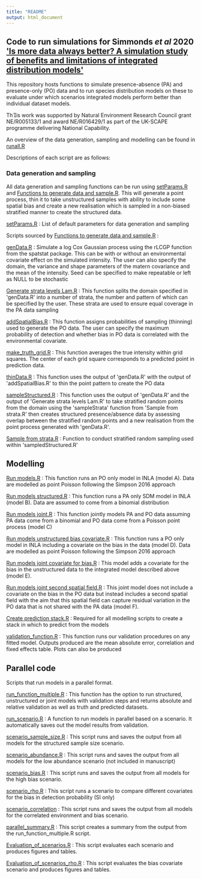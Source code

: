 ```yaml
---
title: "README"
output: html_document
---
```


## Code to run simulations for Simmonds *et al* 2020 ['Is more data always better? A simulation study of benefits and limitations of integrated distribution models'](https://doi.org/10.1111/ecog.05146)

This repository hosts functions to simulate presence-absence (PA) and presence-only (PO) data and to run species distribution models on these to evaluate under which scenarios integrated models perform better than individual dataset models. 

This work was supported by Natural Environment Research Council grant NE/R005133/1 and award NE/R016429/1 as part of the UK-SCAPE programme delivering National Capability.

An overview of the data generation, sampling and modelling can be found in [runall.R](https://github.com/NERC-CEH/IOFFsimwork/blob/master/runall.R)



Descriptions of each script are as follows:

### Data generation and sampling

All data generation and sampling functions can be run using [setParams.R](https://github.com/NERC-CEH/IOFFsimwork/blob/master/setParams.R) and [Functions to generate data and sample.R](https://github.com/NERC-CEH/IOFFsimwork/blob/master/Functions%20to%20generate%20data%20and%20sample.R). This will generate a point process, thin it to take unstructured samples with ability to include some spatial bias and create a new realisation which is sampled in a non-biased stratified manner to create the structured data.

[setParams.R](https://github.com/NERC-CEH/IOFFsimwork/blob/master/setParams.R) : List of default parameters for data generation and sampling

Scripts sourced by [Functions to generate data and sample.R](https://github.com/NERC-CEH/IOFFsimwork/blob/master/Functions%20to%20generate%20data%20and%20sample.R) : 

[genData.R](https://github.com/NERC-CEH/IOFFsimwork/blob/master/genData.R) : Simulate a log Cox Gaussian process using the rLCGP function from the spatstat package. This can be with or without an environmental covariate effect on the simulated intensity. The user can also specify the domain, the variance and shape parameters of the matern covariance and the mean of the intensity. Seed can be specified to make repeatable or left as NULL to be stochastic

[Generate strata levels Lam.R](https://github.com/NERC-CEH/IOFFsimwork/blob/master/Generate%20strata%20levels%20Lam.R) : This function splits the domain specified in 'genData.R' into a number of strata, the number and pattern of which can be specified by the user. These strata are used to ensure equal coverage in the PA data sampling

[addSpatialBias.R](https://github.com/NERC-CEH/IOFFsimwork/blob/master/addSpatialBias.R) : This function assigns probabilities of sampling (thinning) used to generate the PO data. The user can specify the maximum probability of detection and whether bias in PO data is correlated with the environmental covariate.

[make_truth_grid.R](https://github.com/NERC-CEH/IOFFsimwork/blob/master/make_truth_grid.R) : This function averages the true intensity within grid squares. The center of each grid square corresponds to a predicted point in prediction data.

[thinData.R](https://github.com/NERC-CEH/IOFFsimwork/blob/master/thinData.R) : This function uses the output of 'genData.R' with the output of 'addSpatialBias.R' to thin the point pattern to create the PO data

[sampleStructured.R](https://github.com/NERC-CEH/IOFFsimwork/blob/master/sampleStructured.R) : This function uses the output of 'genData.R' and the output of 'Generate strata levels Lam.R' to take stratified random points from the domain using the 'sampleStrata' function from 'Sample from strata.R' then creates structured presence/absence data by assessing overlap between the stratified random points and a new realisation from the point process generated with 'genData.R'.

[Sample from strata.R](https://github.com/NERC-CEH/IOFFsimwork/blob/master/Sample%20from%20strata.R) : Function to conduct stratified random sampling used within 'sampledStructured.R'

## Modelling

[Run models.R](https://github.com/NERC-CEH/IOFFsimwork/blob/master/Run%20models.R) : This function runs an PO only model in INLA (model A). Data are modelled as point Poisson following the Simpson 2016 approach

[Run models structured.R](https://github.com/NERC-CEH/IOFFsimwork/blob/master/Run%20models%20structured.R) : This function runs a PA only SDM model in INLA (model B). Data are assumed to come from a binomial distribution

[Run models joint.R](https://github.com/NERC-CEH/IOFFsimwork/blob/master/Run%20models%20joint.R) : This function jointly models PA and PO data assuming PA data come from a binomial and PO data come from a Poisson point process (model C)

[Run models unstructured bias covariate.R](https://github.com/NERC-CEH/IOFFsimwork/blob/master/Run%20models%20unstructured%20bias%20covariate.R) : This function runs a PO only model in INLA including a covariate on the bias in the data (model D). Data are modelled as point Poisson following the Simpson 2016 approach

[Run models joint covariate for bias.R](https://github.com/NERC-CEH/IOFFsimwork/blob/master/Run%20models%20joint%20covariate%20for%20bias.R) : This model adds a covariate for the bias in the unstructured data to the integrated model described above (model E).

[Run models joint second spatial field.R](https://github.com/NERC-CEH/IOFFsimwork/blob/master/Run%20models%20joint%20second%20spatial%20field.R) : This joint model does not include a covariate on the bias in the PO data but instead includes a second spatial field with the aim that this spatial field can capture residual variation in the PO data that is not shared with the PA data (model F).

[Create prediction stack.R](https://github.com/NERC-CEH/IOFFsimwork/blob/master/Create%20prediction%20stack.R) : Required for all modelling scripts to create a stack in which to predict from the models

[validation_function.R](https://github.com/NERC-CEH/IOFFsimwork/blob/master/validation_function.R) : This function runs our validation procedures on any fitted model. Outputs produced are the mean absolute error, correlation and fixed effects table. Plots can also be produced


## Parallel code

Scripts that run models in a parallel format.

[run_function_multiple.R](https://github.com/NERC-CEH/IOFFsimwork/blob/master/run_function_multiple.R) : This function has the option to run structured, unstructured or joint models with validation steps and returns absolute and relative validation as well as truth and predicted datasets.

[run_scenario.R](https://github.com/NERC-CEH/IOFFsimwork/blob/master/run_scenario.R) : A function to run models in parallel based on a scenario. It automatically saves out the model results from validation.

[scenario_sample_size.R](https://github.com/NERC-CEH/IOFFsimwork/blob/master/scenario_sample_size.R) : This script runs and saves the output from all models for the structured sample size scenario. 

[scenario_abundance.R](https://github.com/NERC-CEH/IOFFsimwork/blob/master/scenario_abundance.R) : This script runs and saves the output from all models for the low abundance scenario (not included in manuscript)

[scenario_bias.R](https://github.com/NERC-CEH/IOFFsimwork/blob/master/scenario_bias.R) : This script runs and saves the output from all models for the high bias scenario.

[scenario_rho.R](https://github.com/NERC-CEH/IOFFsimwork/blob/master/scenario_bias.R) : This script runs a scenario to compare different covariates for the bias in detection probability (SI only)

[scenario_correlation](https://github.com/NERC-CEH/IOFFsimwork/blob/master/scenario_correlation.R) : This script runs and saves the output from all models for the correlated environment and bias scenario.

[parallel_summary.R](https://github.com/NERC-CEH/IOFFsimwork/blob/master/parallel_summary.R) : This script creates a summary from the output from the run_function_multiple.R script.

[Evaluation_of_scenarios.R](https://github.com/NERC-CEH/IOFFsimwork/blob/master/Evaluation_of_scenarios.R) : This script evaluates each scenario and produces figures and tables. 

[Evaluation_of_scenarios_rho.R](https://github.com/NERC-CEH/IOFFsimwork/blob/master/Evaluation_of_scenarios.R) : This script evaluates the bias covariate scenario and produces figures and tables. 

